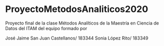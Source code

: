 # ProyectoMetodosAnaliticos2020
Proyecto final de la clase Métodos Analíticos de la Maestría en Ciencia de Datos del ITAM del equipo formado por 

José Jaime San Juan Castellanos/ 183344
Sonia López Rito/ 183349

